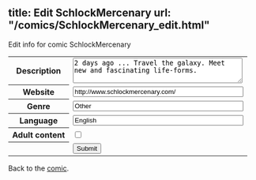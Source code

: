 title: Edit SchlockMercenary
url: "/comics/SchlockMercenary_edit.html"
---
Edit info for comic SchlockMercenary

<form name="comic" action="http://gaepostmail.appspot.com/comic/" method="post">
<table class="comicinfo">
<tr>
<th>Description</th><td><textarea name="description" cols="40" rows="3">2 days ago ... Travel the galaxy. Meet new and fascinating life-forms.</textarea></td>
</tr>
<tr>
<th>Website</th><td><input type="text" name="url" value="http://www.schlockmercenary.com/" size="40"/></td>
</tr>
<tr>
<th>Genre</th><td><input type="text" name="genre" value="Other" size="40"/></td>
</tr>
<tr>
<th>Language</th><td><input type="text" name="language" value="English" size="40"/></td>
</tr>
<tr>
<th>Adult content</th><td><input type="checkbox" name="adult" value="adult" /></td>
</tr>
<tr>
<th></th><td>
<input type="hidden" name="comic" value="SchlockMercenary" />
<input type="submit" name="submit" value="Submit" />
</td>
</tr>
</table>
</form>

Back to the [comic](SchlockMercenary.html).
